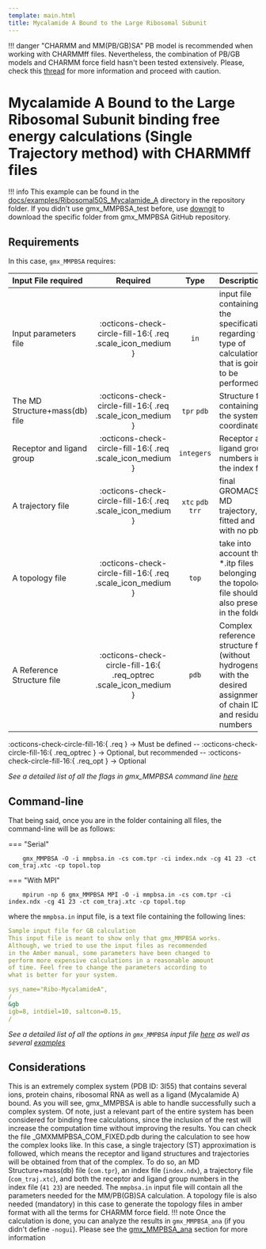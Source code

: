 ```yaml
---
template: main.html
title: Mycalamide A Bound to the Large Ribosomal Subunit
---
```


!!! danger "CHARMM and MM(PB/GB)SA"
    PB model is recommended when working with CHARMMff files. Nevertheless, the combination of PB/GB models and 
    CHARMM force field hasn't been tested extensively. Please, check this [thread][1] for more information and 
    proceed with caution.

# Mycalamide A Bound to the Large Ribosomal Subunit binding free energy calculations (Single Trajectory method) with CHARMMff files

!!! info
    This example can be found in the [docs/examples/Ribosomal50S_Mycalamide_A][6] directory in the repository folder. If you didn't 
    use gmx_MMPBSA_test before, use [downgit](https://downgit.github.io/#/home) to download the specific folder from 
    gmx_MMPBSA GitHub repository.

## Requirements

In this case, `gmx_MMPBSA` requires:

| Input File required            | Required |           Type             | Description |
|:-------------------------------|:--------:|:--------------------------:|:-------------------------------------------------------------------------------------------------------------|
| Input parameters file          | :octicons-check-circle-fill-16:{ .req .scale_icon_medium } |           `in`             | input file containing all the specifications regarding the type of calculation that is going to be performed |
| The MD Structure+mass(db) file | :octicons-check-circle-fill-16:{ .req .scale_icon_medium } |    `tpr` `pdb`     | Structure file containing the system coordinates|
| Receptor and ligand group      | :octicons-check-circle-fill-16:{ .req .scale_icon_medium } |        `integers`          | Receptor and ligand group numbers in the index file |
| A trajectory file              | :octicons-check-circle-fill-16:{ .req .scale_icon_medium } | `xtc` `pdb` `trr` | final GROMACS MD trajectory, fitted and with no pbc.|
| A topology file                | :octicons-check-circle-fill-16:{ .req .scale_icon_medium } |           `top`            | take into account that *.itp files belonging to the topology file should be also present in the folder       |
| A Reference Structure file     | :octicons-check-circle-fill-16:{ .req_optrec .scale_icon_medium } |           `pdb`            |  Complex reference structure file (without hydrogens) with the desired assignment of chain ID and residue numbers       |
              
:octicons-check-circle-fill-16:{ .req } -> Must be defined -- :octicons-check-circle-fill-16:{ .req_optrec } -> 
Optional, but recommended -- :octicons-check-circle-fill-16:{ .req_opt } -> Optional

_See a detailed list of all the flags in gmx_MMPBSA command line [here][2]_

## Command-line
That being said, once you are in the folder containing all files, the command-line will be as follows:

=== "Serial"

        gmx_MMPBSA -O -i mmpbsa.in -cs com.tpr -ci index.ndx -cg 41 23 -ct com_traj.xtc -cp topol.top

=== "With MPI"

        mpirun -np 6 gmx_MMPBSA MPI -O -i mmpbsa.in -cs com.tpr -ci index.ndx -cg 41 23 -ct com_traj.xtc -cp topol.top

where the `mmpbsa.in` input file, is a text file containing the following lines:

``` yaml linenums="1" title="Sample input file for GB calculation"
Sample input file for GB calculation
This input file is meant to show only that gmx_MMPBSA works. 
Although, we tried to use the input files as recommended
in the Amber manual, some parameters have been changed to 
perform more expensive calculations in a reasonable amount 
of time. Feel free to change the parameters according to 
what is better for your system.

sys_name="Ribo-MycalamideA",
/
&gb
igb=8, intdiel=10, saltcon=0.15,
/
```

_See a detailed list of all the options in `gmx_MMPBSA` input file [here][3] as well as several [examples][4]_

## Considerations
This is an extremely complex system (PDB ID: 3I55) that contains several ions, protein chains, ribosomal RNA as 
well as a ligand (Mycalamide A) bound. As you will see, gmx_MMPBSA is able to handle successfully such a complex 
system. Of note, just a relevant part of the entire system has been considered for binding free calculations, 
since the inclusion of the rest will increase the computation time without improving the results. You can check 
the file _GMXMMPBSA_COM_FIXED.pdb during the calculation to see how the complex looks like. In this case, a single 
trajectory (ST) approximation is followed, which means the receptor and ligand structures and trajectories will 
be obtained from that of the complex. To do so, an MD Structure+mass(db) file (`com.tpr`), an index file (`index.ndx`), 
a trajectory file (`com_traj.xtc`), and both the receptor and ligand group numbers in the index file (`41 23`) are 
needed. The `mmpbsa.in` input file will contain all the parameters needed for the MM/PB(GB)SA calculation. A topology 
file is also needed (mandatory) in this case to generate the topology files in amber format with all the terms for 
CHARMM force field.
!!! note
    Once the calculation is done, you can analyze the results in `gmx_MMPBSA_ana` (if you didn't define `-nogui`). 
    Please see the [gmx_MMPBSA_ana][5] section for more information


  [1]: http://archive.ambermd.org/201508/0382.html 
  [2]: ../../gmx_MMPBSA_command-line.md#gmx_mmpbsa-command-line
  [3]: ../../input_file.md#the-input-file
  [4]: ../../input_file.md#sample-input-files
  [5]: ../../analyzer.md#gmx_mmpbsa_ana-the-analyzer-tool
  [6]: https://github.com/Valdes-Tresanco-MS/gmx_MMPBSA/tree/master/docs/examples/Ribosomal50S_Mycalamide_A
  [7]: ../gmx_MMPBSA_test.md#gmx_mmpbsa_test-command-line